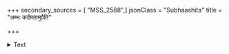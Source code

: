 +++
secondary_sources = [ "MSS_2588",]
jsonClass = "Subhaashita"
title = "अम्भः कर्दमतामुपैति"

+++

<details><summary>Text</summary>

अम्भः कर्दमतामुपैति सहसा पङ्कद्रवः पांशुतां पांशुर्वारणकर्णतालपवनैर् दिक्प्रान्तनीहारताम्।  
निम्नत्वं गिरयः समं विषमतां शून्यं जनस्थानकं निर्याते त्वयि राज्यपाल भवति त्यक्तस्वभावं जगत्॥
</details>
